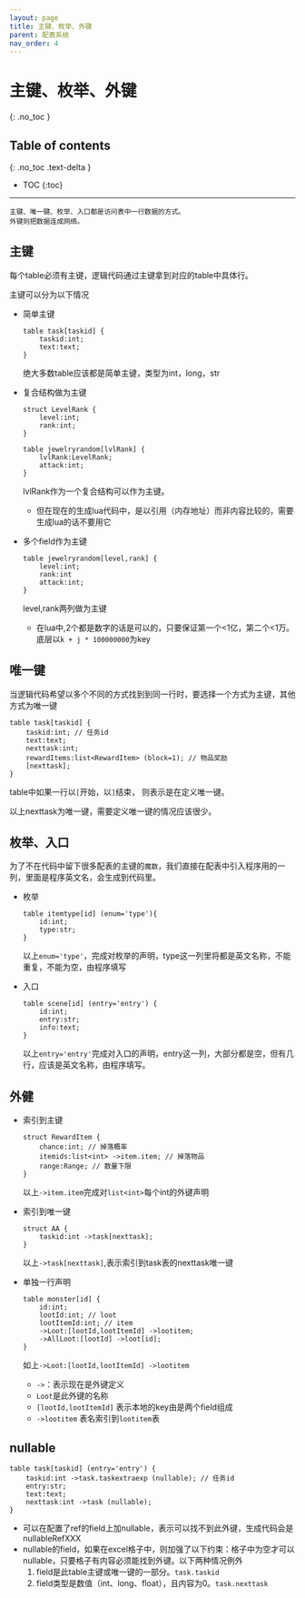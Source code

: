 ```yaml
---
layout: page
title: 主键、枚举、外键
parent: 配表系统
nav_order: 4
---
```


# 主键、枚举、外键
{: .no_toc }

## Table of contents
{: .no_toc .text-delta }

- TOC
{:toc}
---


```
主键、唯一键、枚举、入口都是访问表中一行数据的方式。
外键则把数据连成网络。
```

## 主键

每个table必须有主键，逻辑代码通过主键拿到对应的table中具体行。

主键可以分为以下情况

- 简单主键
    ```
    table task[taskid] {
        taskid:int;
        text:text;
    }
    ```
    绝大多数table应该都是简单主键，类型为int，long，str

- 复合结构做为主键
    ```
    struct LevelRank {
        level:int;
        rank:int;
    }
    
    table jewelryrandom[lvlRank] {
        lvlRank:LevelRank;
        attack:int; 
    }
    ```
    lvlRank作为一个复合结构可以作为主键。
    - 但在现在的生成lua代码中，是以引用（内存地址）而非内容比较的，需要生成lua的话不要用它


- 多个field作为主键
    ```
    table jewelryrandom[level,rank] {
        level:int;
        rank:int
        attack:int; 
    }
    ```
  level,rank两列做为主键
  - 在lua中,2个都是数字的话是可以的，只要保证第一个<1亿，第二个<1万。底层以`k + j * 100000000`为key


## 唯一键

当逻辑代码希望以多个不同的方式找到到同一行时，要选择一个方式为主键，其他方式为唯一键

```
table task[taskid] {
	taskid:int; // 任务id
	text:text;
	nexttask:int;
	rewardItems:list<RewardItem> (block=1); // 物品奖励
	[nexttask];
}
```
table中如果一行以`[`开始，以`]`结束， 则表示是在定义唯一键。

以上nexttask为唯一键，需要定义唯一键的情况应该很少。

## 枚举、入口

为了不在代码中留下很多配表的主键的`魔数`，我们直接在配表中引入程序用的一列，里面是程序英文名，会生成到代码里。

- 枚举
    ```
    table itemtype[id] (enum='type'){
        id:int;
        type:str;
    }
    ```
    以上`enum='type'`，完成对枚举的声明，type这一列里将都是英文名称，不能重复，不能为空，由程序填写

- 入口 
    ```
    table scene[id] (entry='entry') {
        id:int;
        entry:str;
        info:text;
    }
    ```
  以上`entry='entry'`完成对入口的声明，entry这一列，大部分都是空，但有几行，应该是英文名称，由程序填写。


## 外健

- 索引到主键
    ```
    struct RewardItem {
        chance:int; // 掉落概率
        itemids:list<int> ->item.item; // 掉落物品
        range:Range; // 数量下限
    }
    ```
    以上`->item.item`完成对`list<int>`每个int的外键声明


- 索引到唯一键
    ```
    struct AA {
        taskid:int ->task[nexttask];
    }
    ```
    以上`->task[nexttask]`,表示索引到task表的nexttask唯一键
    

- 单独一行声明
    ```
    table monster[id] {
        id:int;
        lootId:int; // loot
        lootItemId:int; // item
        ->Loot:[lootId,lootItemId] ->lootitem;
        ->AllLoot:[lootId] ->loot[id];
    }
    ```
    如上`->Loot:[lootId,lootItemId] ->lootitem`
    - `->`：表示现在是外键定义
    - `Loot`是此外键的名称
    - `[lootId,lootItemId]` 表示本地的key由是两个field组成
    - `->lootitem` 表名索引到`lootitem`表
  


## nullable
```
table task[taskid] (entry='entry') {
	taskid:int ->task.taskextraexp (nullable); // 任务id
	entry:str;
	text:text; 
	nexttask:int ->task (nullable);
}
```
- 可以在配置了ref的field上加nullable，表示可以找不到此外键，生成代码会是nullableRefXXX
- nullable的field，如果在excel格子中，则加强了以下约束：格子中为空才可以nullable，只要格子有内容必须能找到外键。以下两种情况例外
    1. field是此table主键或唯一键的一部分。`task.taskid`
    2. field类型是数值（int、long、float），且内容为0。`task.nexttask`
